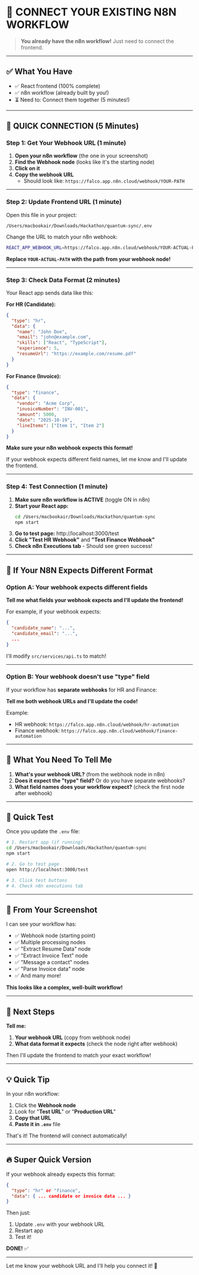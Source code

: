 # 🔌 CONNECT YOUR EXISTING N8N WORKFLOW

> **You already have the n8n workflow!** Just need to connect the frontend.

---

## ✅ What You Have

- ✅ React frontend (100% complete)
- ✅ n8n workflow (already built by you!)
- ⏳ Need to: Connect them together (5 minutes!)

---

## 🎯 QUICK CONNECTION (5 Minutes)

### Step 1: Get Your Webhook URL (1 minute)

1. **Open your n8n workflow** (the one in your screenshot)
2. **Find the Webhook node** (looks like it's the starting node)
3. **Click on it**
4. **Copy the webhook URL**
   - Should look like: `https://falco.app.n8n.cloud/webhook/YOUR-PATH`

---

### Step 2: Update Frontend URL (1 minute)

Open this file in your project:
```
/Users/macbookair/Downloads/Hackathon/quantum-sync/.env
```

Change the URL to match your n8n webhook:
```bash
REACT_APP_WEBHOOK_URL=https://falco.app.n8n.cloud/webhook/YOUR-ACTUAL-PATH
```

**Replace `YOUR-ACTUAL-PATH` with the path from your webhook node!**

---

### Step 3: Check Data Format (2 minutes)

Your React app sends data like this:

**For HR (Candidate):**
```json
{
  "type": "hr",
  "data": {
    "name": "John Doe",
    "email": "john@example.com",
    "skills": ["React", "TypeScript"],
    "experience": 5,
    "resumeUrl": "https://example.com/resume.pdf"
  }
}
```

**For Finance (Invoice):**
```json
{
  "type": "finance",
  "data": {
    "vendor": "Acme Corp",
    "invoiceNumber": "INV-001",
    "amount": 5000,
    "date": "2025-10-19",
    "lineItems": ["Item 1", "Item 2"]
  }
}
```

**Make sure your n8n webhook expects this format!**

If your webhook expects different field names, let me know and I'll update the frontend.

---

### Step 4: Test Connection (1 minute)

1. **Make sure n8n workflow is ACTIVE** (toggle ON in n8n)
2. **Start your React app:**
   ```bash
   cd /Users/macbookair/Downloads/Hackathon/quantum-sync
   npm start
   ```
3. **Go to test page:** http://localhost:3000/test
4. **Click "Test HR Webhook"** and **"Test Finance Webhook"**
5. **Check n8n Executions tab** - Should see green success!

---

## 🔧 If Your N8N Expects Different Format

### Option A: Your webhook expects different fields

**Tell me what fields your webhook expects and I'll update the frontend!**

For example, if your webhook expects:
```json
{
  "candidate_name": "...",
  "candidate_email": "...",
  ...
}
```

I'll modify `src/services/api.ts` to match!

---

### Option B: Your webhook doesn't use "type" field

If your workflow has **separate webhooks** for HR and Finance:

**Tell me both webhook URLs and I'll update the code!**

Example:
- HR webhook: `https://falco.app.n8n.cloud/webhook/hr-automation`
- Finance webhook: `https://falco.app.n8n.cloud/webhook/finance-automation`

---

## 🎯 What You Need To Tell Me

1. **What's your webhook URL?** (from the webhook node in n8n)
2. **Does it expect the "type" field?** Or do you have separate webhooks?
3. **What field names does your workflow expect?** (check the first node after webhook)

---

## 🚀 Quick Test

Once you update the `.env` file:

```bash
# 1. Restart app (if running)
cd /Users/macbookair/Downloads/Hackathon/quantum-sync
npm start

# 2. Go to test page
open http://localhost:3000/test

# 3. Click test buttons
# 4. Check n8n executions tab
```

---

## 📸 From Your Screenshot

I can see your workflow has:
- ✅ Webhook node (starting point)
- ✅ Multiple processing nodes
- ✅ "Extract Resume Data" node
- ✅ "Extract Invoice Text" node
- ✅ "Message a contact" nodes
- ✅ "Parse Invoice data" node
- ✅ And many more!

**This looks like a complex, well-built workflow!**

---

## 🎯 Next Steps

**Tell me:**

1. **Your webhook URL** (copy from webhook node)
2. **What data format it expects** (check the node right after webhook)

Then I'll update the frontend to match your exact workflow!

---

## 💡 Quick Tip

In your n8n workflow:
1. Click the **Webhook node**
2. Look for "**Test URL**" or "**Production URL**"
3. **Copy that URL**
4. **Paste it in `.env`** file

That's it! The frontend will connect automatically!

---

## 🔥 Super Quick Version

If your webhook already expects this format:
```json
{
  "type": "hr" or "finance",
  "data": { ... candidate or invoice data ... }
}
```

Then just:
1. Update `.env` with your webhook URL
2. Restart app
3. Test it!

**DONE!** ✅

---

Let me know your webhook URL and I'll help you connect it! 🚀
